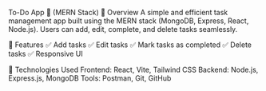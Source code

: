 To-Do App 📝 (MERN Stack)
🔹 Overview
A simple and efficient task management app built using the MERN stack (MongoDB, Express, React, Node.js). Users can add, edit, complete, and delete tasks seamlessly.

🔹 Features
✅ Add tasks
✅ Edit tasks
✅ Mark tasks as completed
✅ Delete tasks
✅ Responsive UI

🔹 Technologies Used
Frontend: React, Vite, Tailwind CSS
Backend: Node.js, Express.js, MongoDB
Tools: Postman, Git, GitHub
